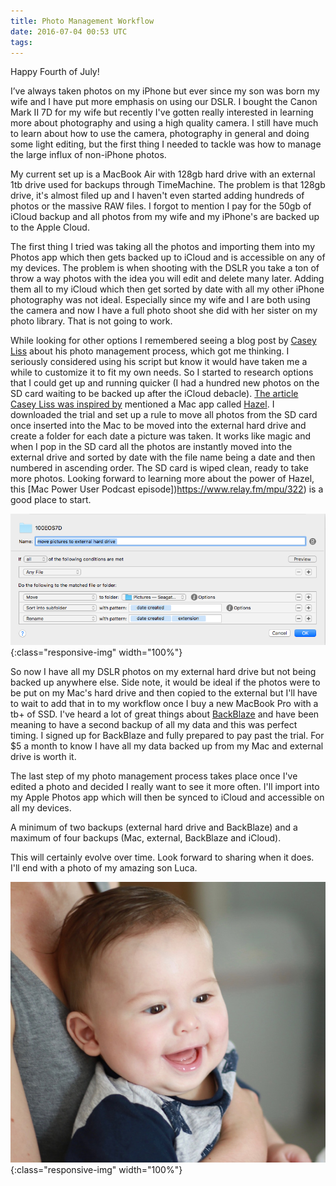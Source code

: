 ```yaml
---
title: Photo Management Workflow
date: 2016-07-04 00:53 UTC
tags:
---
```


Happy Fourth of July!

I’ve always taken photos on my iPhone but ever since my son was born my wife and I have put more emphasis on using our DSLR. I bought the Canon Mark II 7D for my wife but recently I've gotten really interested in learning more about photography and using a high quality camera. I still have much to learn about how to use the camera, photography in general and doing some light editing, but the first thing I needed to tackle was how to manage the large influx of non-iPhone photos. 

My current set up is a MacBook Air with 128gb hard drive with an external 1tb drive used for backups through TimeMachine. The problem is that 128gb drive, it's almost filed up and I haven't even started adding hundreds of photos or the massive RAW files. I forgot to mention I pay for the 50gb of iCloud backup and all photos from my wife and my iPhone's are backed up to the Apple Cloud. 

The first thing I tried was taking all the photos and importing them into my Photos app which then gets backed up to iCloud and is accessible on any of my devices. The problem is when shooting with the DSLR you take a ton of throw a way photos with the idea you will edit and delete many later. Adding them all to my iCloud which then get sorted by date with all my other iPhone photography was not ideal. Especially since my wife and I are both using the camera and now I have a full photo shoot she did with her sister on my photo library. That is not going to work. 

While looking for other options I remembered seeing a blog post by [Casey Liss](https://www.caseyliss.com/2016/5/29/photo-management) about his photo management process, which got me thinking. I seriously considered using his script but know it would have taken me a while to customize it to fit my own needs. So I started to research options that I could get up and running quicker (I had a hundred new photos on the SD card waiting to be backed up after the iCloud debacle). [The article Casey Liss was inspired by](http://www.leancrew.com/all-this/2013/10/photo-management-via-the-finder/) mentioned a Mac app called [Hazel](https://www.noodlesoft.com/). I downloaded the trial and set up a rule to move all photos from the SD card once inserted into the Mac to be moved into the external hard drive and create a folder for each date a picture was taken. It works like magic and when I pop in the SD card all the photos are instantly moved into the external drive and sorted by date with the file name being a date and then numbered in ascending order. The SD card is wiped clean, ready to take more photos. Looking forward to learning more about the power of Hazel, this [Mac Power User Podcast episode])https://www.relay.fm/mpu/322) is a good place to start. 

![Screen shot of my Hazel rule](/images/hazel_screenshot.png){:class="responsive-img" width="100%"}

So now I have all my DSLR photos on my external hard drive but not being backed up anywhere else. Side note, it would be ideal if the photos were to be put on my Mac's hard drive and then copied to the external but I'll have to wait to add that in to my workflow once I buy a new MacBook Pro with a tb+ of SSD. I've heard a lot of great things about [BackBlaze](https://www.backblaze.com/) and have been meaning to have a second backup of all my data and this was perfect timing. I signed up for BackBlaze and fully prepared to pay past the trial. For $5 a month to know I have all my data backed up from my Mac and external drive is worth it. 

The last step of my photo management process takes place once I've edited a photo and decided I really want to see it more often. I'll import into my Apple Photos app which will then be synced to iCloud and accessible on all my devices. 

A minimum of two backups (external hard drive and BackBlaze) and a maximum of four backups (Mac, external, BackBlaze and iCloud). 

This will certainly evolve over time. Look forward to sharing when it does. I'll end with a photo of my amazing son Luca. 

![Luca on July 4th](/images/Luca_7_4_16.JPG){:class="responsive-img" width="100%"}

